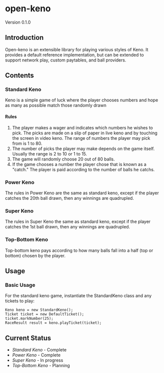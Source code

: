 open-keno
=========

Version 0.1.0

Introduction
------------
Open-keno is an extensible library for playing various styles of Keno.  It provides a default reference
implementation, but can be extended to support network play, custom paytables, and ball providers.

Contents
--------

### Standard Keno
Keno is a simple game of luck where the player chooses numbers and hope as many as possible match those randomly drawn 

#### Rules

1. The player makes a wager and indicates which numbers he wishes to pick. The picks are made on a slip of paper in live keno and by touching the screen in video keno. The range of numbers the player may pick from is 1 to 80.
2. The number of picks the player may make depends on the game itself. Usually the range is 2 to 10 or 1 to 15.
3. The game will randomly choose 20 out of 80 balls.
4. If the game chooses a number the player chose that is known as a "catch." The player is paid according to the number of balls he catchs.

### Power Keno

The rules in Power Keno are the same as standard keno, except if the player catches the 20th ball drawn, then any winnings are quadrupled.

### Super Keno

The rules in Super Keno the same as standard keno, except if the player catches the 1st ball drawn, then any winnings are quadrupled.

### Top-Bottom Keno

Top-bottom keno pays according to how many balls fall into a half (top or bottom) chosen by the player.


Usage
-----

### Basic Usage

For the standard keno game, instantiate the StandardKeno class and any tickets to play:

    Keno keno = new StandardKeno();
    Ticket ticket = new DefaultTicket();
    ticket.markNumber(25);
    RaceResult result = keno.playTicket(ticket);


Current Status
--------------
- *Standard Keno* - Complete
- *Power Keno* - Complete
- *Super Keno* - In progress
- *Top-Bottom Keno* - Planning
